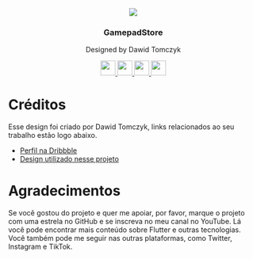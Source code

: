 <div align="center">
  <img src="https://github.com/Xsimple1010/GamepadStore/assets/95971568/5db9b729-4b76-4f12-9d1e-ff18967cf7cb"/>
  <h3> GamepadStore </h3>
  <p> Designed by Dawid Tomczyk </p>

  <a href="https://www.youtube.com/channel/UCddju2gumUntXV0zMOvw9vA">
   <img  height="30px" src="https://img.shields.io/badge/YouTube-FF0000?style=for-the-badge&logo=youtube&logoColor=white">
  </a>
  <a href="https://www.instagram.com/xsimple1010/">
   <img  height="30px" src="https://img.shields.io/badge/Instagram-E4405F?style=for-the-badge&logo=instagram&logoColor=white">
  </a>
  <a href="https://twitter.com/Xsimple1010">
   <img  height="30px" src="https://img.shields.io/badge/Twitter-1DA1F2?style=for-the-badge&logo=twitter&logoColor=white">
  </a>
   <a href="https://www.tiktok.com/@xsimple1010?lang=pt-BR">
   <img  height="30px" src="https://img.shields.io/badge/TikTok-000000?style=for-the-badge&logo=tiktok&logoColor=white">
  </a>
</div>

# Créditos

<!-- ![icon](https://github.com/Xsimple1010/GamepadStore/assets/95971568/5db9b729-4b76-4f12-9d1e-ff18967cf7cb) -->

Esse design foi criado por Dawid Tomczyk, links relacionados ao seu trabalho estão logo abaixo.

- [Perfil na Dribbble](https://dribbble.com/dawidtomczyk)
- [Design utilizado nesse projeto](https://dribbble.com/shots/11131534-Playstation-5-DualSense-Neumorphic-mobile-app-concept?utm_source=pinterest&utm_campaign=pinterest_shot&utm_content=Playstation+5+DualSense+-++Neumorphic+mobile+app+concept&utm_medium=Social_Share)


# Agradecimentos
Se você gostou do projeto e quer me apoiar, por favor, marque o projeto com uma estrela no GitHub e se inscreva no meu canal no YouTube. Lá você pode encontrar mais conteúdo sobre Flutter e outras tecnologias. Você também pode me seguir nas outras plataformas, como Twitter, Instagram e TikTok.
